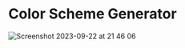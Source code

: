 # Color Scheme Generator

![Screenshot 2023-09-22 at 21 46 06](https://github.com/chanchik96/color-scheme-generator/assets/106675165/f8456295-6580-44a2-b91f-d0cb23c808cc)
